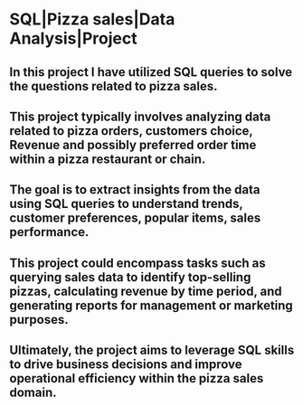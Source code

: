 # SQL|Pizza sales|Data Analysis|Project

## In this project I have utilized SQL queries to solve the questions related to pizza sales. 
## This  project typically involves analyzing data related to pizza orders, customers choice, Revenue and possibly preferred order time within a pizza restaurant or chain. 
## The goal is to extract insights from the data using SQL queries to understand trends, customer preferences, popular items, sales performance. 
## This project could encompass tasks such as querying sales data to identify top-selling pizzas, calculating revenue by time period, and generating reports for management or marketing purposes. 
## Ultimately, the project aims to leverage SQL skills to drive business decisions and improve operational efficiency within the pizza sales domain.



